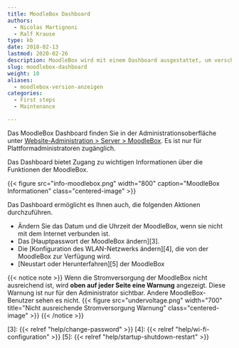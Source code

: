 ```yaml
---
title: MoodleBox Dashboard
authors:
  - Nicolas Martignoni
  - Ralf Krause
type: kb
date: 2018-02-13
lastmod: 2020-02-26
description: MoodleBox wird mit einem Dashboard ausgestattet, um verschiedene Informationen über die installierte Hard- und Software anzuzeigen.
slug: moodlebox-dashboard
weight: 10
aliases:
  - moodlebox-version-anzeigen
categories:
  - First steps
  - Maintenance

---
```

Das MoodleBox Dashboard finden Sie in der Administrationsoberfläche unter [Website-Administration > Server > MoodleBox][1]. Es ist nur für Plattformadministratoren zugänglich.

Das Dashboard bietet Zugang zu wichtigen Informationen über die Funktionen der MoodleBox.

{{< figure src="info-moodlebox.png" width="800" caption="MoodleBox Informationen" class="centered-image" >}}

Das Dashboard ermöglicht es Ihnen auch, die folgenden Aktionen durchzuführen.

- Ändern Sie das Datum und die Uhrzeit der MoodleBox, wenn sie nicht mit dem Internet verbunden ist.
- Das [Hauptpasswort der MoodleBox ändern][3].
- Die [Konfiguration des WLAN-Netzwerks ändern][4], die von der MoodleBox zur Verfügung wird.
- [Neustart oder Herunterfahren][5] der MoodleBox

{{< notice note >}}
Wenn die Stromversorgung der MoodleBox nicht ausreichend ist, wird __oben auf jeder Seite eine Warnung__ angezeigt. Diese Warnung ist nur für den Administrator sichtbar. Andere MoodleBox-Benutzer sehen es nicht.
{{< figure src="undervoltage.png" width="700" title="Nicht ausreichende Stromversorgung Warnung" class="centered-image" >}}
{{< /notice >}}

 [1]: http://moodlebox.home/admin/tool/moodlebox/index.php
 [3]: {{< relref "help/change-password" >}}
 [4]: {{< relref "help/wi-fi-configuration" >}}
 [5]: {{< relref "help/startup-shutdown-restart" >}}
